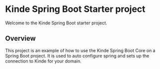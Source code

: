 # Kinde Spring Boot Starter project

Welcome to the Kinde Spring Boot starter project.

## Overview

This project is an example of how to use the Kinde Spring Boot Core on a Spring Boot project. It is used to auto configure spring and sets up the connection to Kinde for your domain.
